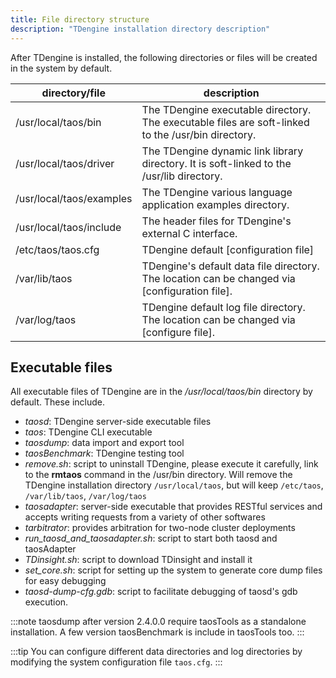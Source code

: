 ```yaml
---
title: File directory structure
description: "TDengine installation directory description"
---
```


After TDengine is installed, the following directories or files will be created in the system by default.

| directory/file | description |
| ------------------------- | -------------------------------------------------------------------- |
| /usr/local/taos/bin | The TDengine executable directory. The executable files are soft-linked to the /usr/bin directory. |
| /usr/local/taos/driver | The TDengine dynamic link library directory. It is soft-linked to the /usr/lib directory.                 |
| /usr/local/taos/examples | The TDengine various language application examples directory.                                      |
| /usr/local/taos/include | The header files for TDengine's external C interface.                             |
| /etc/taos/taos.cfg | TDengine default [configuration file] |
| /var/lib/taos | TDengine's default data file directory. The location can be changed via [configuration file].                |
| /var/log/taos | TDengine default log file directory. The location can be changed via [configure file].                |

## Executable files

All executable files of TDengine are in the _/usr/local/taos/bin_ directory by default. These include.

- _taosd_: TDengine server-side executable files
- _taos_: TDengine CLI executable
- _taosdump_: data import and export tool
- _taosBenchmark_: TDengine testing tool
- _remove.sh_: script to uninstall TDengine, please execute it carefully, link to the **rmtaos** command in the /usr/bin directory. Will remove the TDengine installation directory `/usr/local/taos`, but will keep `/etc/taos`, `/var/lib/taos`, `/var/log/taos`
- _taosadapter_: server-side executable that provides RESTful services and accepts writing requests from a variety of other softwares
- _tarbitrator_: provides arbitration for two-node cluster deployments
- _run_taosd_and_taosadapter.sh_: script to start both taosd and taosAdapter
- _TDinsight.sh_: script to download TDinsight and install it
- _set_core.sh_: script for setting up the system to generate core dump files for easy debugging
- _taosd-dump-cfg.gdb_: script to facilitate debugging of taosd's gdb execution.

:::note
taosdump after version 2.4.0.0 require taosTools as a standalone installation. A few version taosBenchmark is include in taosTools too.
:::

:::tip
You can configure different data directories and log directories by modifying the system configuration file `taos.cfg`.
:::
